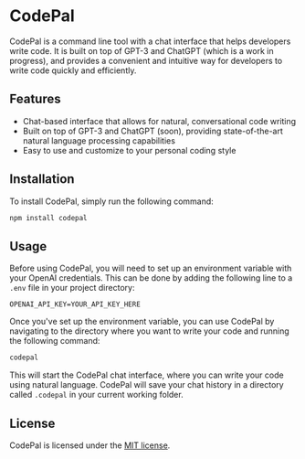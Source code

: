 # CodePal

CodePal is a command line tool with a chat interface that helps developers write code. It is built on top of GPT-3 and ChatGPT (which is a work in progress), and provides a convenient and intuitive way for developers to write code quickly and efficiently.

## Features

- Chat-based interface that allows for natural, conversational code writing
- Built on top of GPT-3 and ChatGPT (soon), providing state-of-the-art natural language processing capabilities
- Easy to use and customize to your personal coding style

## Installation

To install CodePal, simply run the following command:

```sh
npm install codepal
```

## Usage

Before using CodePal, you will need to set up an environment variable with your OpenAI credentials. This can be done by adding the following line to a `.env` file in your project directory:

```
OPENAI_API_KEY=YOUR_API_KEY_HERE
```

Once you've set up the environment variable, you can use CodePal by navigating to the directory where you want to write your code and running the following command:

```sh
codepal
```

This will start the CodePal chat interface, where you can write your code using natural language. CodePal will save your chat history in a directory called `.codepal` in your current working folder.

## License

CodePal is licensed under the [MIT license](LICENSE).
